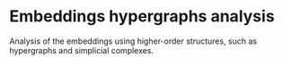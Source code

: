 # Embeddings hypergraphs analysis
Analysis of the embeddings using higher-order structures, such as hypergraphs and simplicial complexes. 
